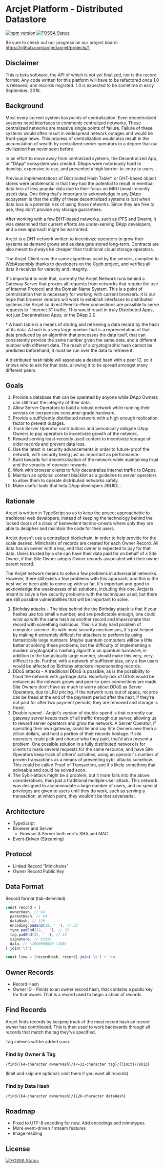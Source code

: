 # Arcjet Platform - Distributed Datastore

[![npm version](https://badge.fury.io/js/arcjet.svg)](https://badge.fury.io/js/arcjet)
[![FOSSA Status](https://app.fossa.io/api/projects/git%2Bgithub.com%2Farcjet%2Farcjet.svg?type=shield)](https://app.fossa.io/projects/git%2Bgithub.com%2Farcjet%2Farcjet?ref=badge_shield)

Be sure to check out our progress on our project board: https://github.com/arcjet/arcjet/projects/1

## Disclaimer

This is beta software, the API of which is not yet finalized, nor is the record format. Any code written for this platform will have to be refactored once 1.0 is released, and records migrated. 1.0 is expected to be sometime in early September, 2018.

## Background

Most every current system has points of centralization. Even decentralized systems need interfaces to commonly centralized networks. These centralized networks are massive single points of failure. Failure of these systems would often result in widespread network outages and would be front-page news. This process of centralization would also result in the accumulation of wealth by centralized server operators to a degree that our civilization has never seen before.

In an effort to move away from centralized systems, the Decentralized App, or "DApp" ecosystem was created. DApps were notoriously hard to develop, expensive to use, and presented a high barrier-to-entry to users.

Previous implementations of Distributed Hash Table\*, or DHT-based object stores were problematic in that they had the potential to result in eventual data loss of less popular data due to their focus on MRU (most-recently used) data. One thing that's important to acknowledge in any DApp ecosystem is that the utility of these decentralized systems is lost when data loss is a potential risk of using those networks. Since they are free to use, they don't provide any storage guarantees.

After working with a few DHT-based networks, such as IPFS and Swarm, it was determined that current efforts are under-serving DApp developers, and a new approach might be warranted.

Arcjet is a DHT network written to incentivize operators to grow their systems as demand grows and as data gets stored long-term. Contracts are also meant to always be cheaper than traditional cloud storage operators.

The Arcjet Client runs the same algorithms used by the servers, compiled to WebAssembly thanks to developers on the Cyph project, and verifies all data it receives for veracity and integrity.

It's important to note that, currently the Arcjet Network runs behind a Gateway Server that proxies all requests from networks that require the use of Internet Protocol and the Domain Name System. This is a point of centralization that is necessary for working with current browsers. It is our hope that browser vendors will work to establish interfaces to distributed systems like Arcjet so direct Peer-to-Peer connections are possible to serve requests to "Internet 3" traffic. This would result in truly Distributed Apps, not just Decentralized Apps, or the DApp 2.0.

\* A hash table is a means of storing and retrieving a data record by the hash of its data. A hash is a very large number that is a representation of that data produced by an algorithm that processes the data itself, that can consistently provide the same number given the same data, and a different number with different data. The result of a cryptographic hash cannot be predicted beforehand; it must be run over the data to retrieve it.

A distributed hash table will associate a desired hash with a peer ID, so it knows who to ask for that data, allowing it to be spread amongst many different peers.

## Goals

1. Provide a database that can be operated by anyone while DApp Owners can still trust the integrity of their data.
1. Allow Server Operators to build a robust network while running their servers on inexpensive consumer-grade hardware.
1. Provide a sufficiently distributed network with a high enough replication factor to prevent outages.
1. Track Server Operator contributions and periodically obligate DApp Owners to pay operators to incentivize growth of the network.
1. Reward serving least-recently used content to incentivize storage of older records and prevent data loss.
1. Use the latest in security advancements in order to future-proof the network, with security being just as important as performance.
1. Build towards full decentralization of the network while maintaining trust and the veracity of operator rewards.
1. Work with browser clients to fully decentralize internet traffic to DApps.
1. Maintain an optional content blacklist as a guideline to server operators to allow them to operate distributed networks safely.
1. Make useful tools that help DApp developers #BUIDL.

## Rationale

Arcjet is written in TypeScript so as to keep the project approachable to traditional web developers, instead of keeping the technology behind the locked doors of a class of benevolent techno-priests where only they are able to decipher and maintain the code for their users.

Arcjet doesn't use a centralized blockchain, in order to help provide for the scale desired. Minichains of records are created for each Owner Record. All data has an owner with a key, and that owner is expected to pay for that data. Users trusted by a site can have their data paid for on behalf of a Site Owner, if that Site Owner adopts Owner records associated with their owner parent record.

The Arcjet network means to solve a few problems in adversarial networks. However, there still exists a few problems with this approach, and this is the best we've been able to come up with so far. It's important and good to acknowledge the weaknesses of all solutions, including this one. Arcjet is meant to solve a few security problems with the techniques used, but there are still possible vulnerabilities that will be important to solve.

1. Birthday attacks - The idea behind the the Birthday attack is that if your hashes use too small a number, and are predictable enough, one could wind up with the same hash as another record and impersonate that record with something malicious. This is a truly hard problem of computer science. As with most security mechanisms, it's just helped by making it extremely difficult for attackers to perform by using fantastically large numbers. Maybe quantum computers will be a little better at solving these problems, but the difficulty of implementing a modern cryptographic hashing algorithm on quantum hardware, in addition to the fantastically large number, should make this very, very, difficult to do. Further, with a network of sufficient size, only a few users would be affected by Birthday attackers impersonating records.
1. DDoS attacks - A traditional DDoS is possible, as is the possibility to flood the network with garbage data. Hopefully risk of DDoS would be reduced as the network grows and peer-to-peer connections are made. Site Owners don't have as much to worry about DDoS as Server Operators, due to LRU pricing. If the network runs out of space, records can be freed at the end of the payment period after the next; if they're not paid for after two payment periods, they are removed and storage is freed.
1. Double-spend - Arcjet's version of double-spend is that currently our gateway server keeps track of all traffic through our server, allowing us to reward server operators and grow the network. A Server Operator, if operating their own gateway, could lie and say Site Owners owe them a zillion dollars, and hold a portion of their records hostage. If site operators could pick and choose who they paid, that'd also present a problem. One possible solution in a fully distributed network is for clients to make several requests for the same resource, and have Site Operators keep track of others' activities, using an operator's number of proven transactions as a means of preventing sybil attacks somehow. This could be called Proof of Transaction, and it's likely something that solveable and could be solved soon.
1. The Sybil-attack might be a problem, but it more falls into the above considerations, than just a traditional multiple-user attack. This network was designed to accommodate a large number of users, and no special privileges are given to users until they do work, such as serving a transaction, at which point, they wouldn't be that adversarial.

## Architecture

- TypeScript
- Browser and Server
  - Browser & Server both verify SHA and MAC
- Event-Driven (Streaming)

## Protocol

- Linked Record "Minichains"
- Owner Record Public Key

## Data Format

Record format (tab-delimited)

```js
const record = [
  ownerHash, // 64
  parentHash, // 64
  dataHash, // 128
  encoding.padEnd(32, ' '), // 32
  type.padEnd(32, ' '), // 32
  tag.padEnd(32, ' '), // 32
  signature, // 82256
  data, // <1000000000 (1GB)
].join('\t')

const line = [recordHash, record].join('\t') + '\n'
```

## Owner Records

- Record Hash
- Owner ID - Points to an owner record hash, that contains a public key for that owner. That is a record used to begin a chain of records.

## Find Records

Arcjet finds records by keeping track of the most recent hash an record owner has contributed. This is then used to work backwards through all records that match the tag they've specified.

Tag indexes will be added soon.

### Find by Owner & Tag

`/find/{64-character ownerHash}/{<=32-character tag}/{limit}/{skip}`

(limit and skip are optional; omit them if you want all records)

### Find by Data Hash

`/find/{64-character ownerHash}/{128-character dataHash}`

## Roadmap

- Fixed to UTF-8 encoding for now. Add encodings and mimetypes.
- More event-driven / stream features
- Image resizing

## License

[![FOSSA Status](https://app.fossa.io/api/projects/git%2Bgithub.com%2Farcjet%2Farcjet.svg?type=large)](https://app.fossa.io/projects/git%2Bgithub.com%2Farcjet%2Farcjet?ref=badge_large)
